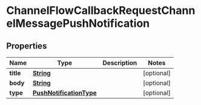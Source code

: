 

# ChannelFlowCallbackRequestChannelMessagePushNotification


## Properties

| Name | Type | Description | Notes |
|------------ | ------------- | ------------- | -------------|
|**title** | [**String**](String.md) |  |  [optional] |
|**body** | [**String**](String.md) |  |  [optional] |
|**type** | [**PushNotificationType**](PushNotificationType.md) |  |  [optional] |



